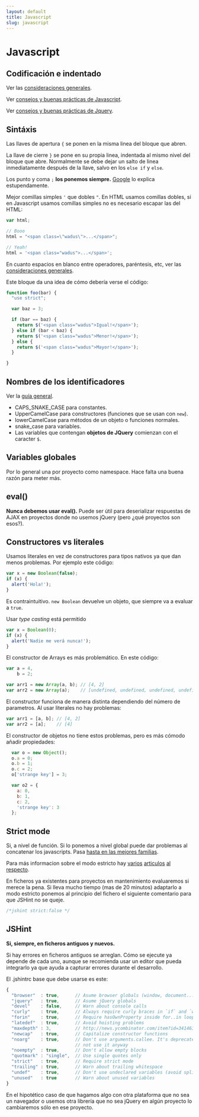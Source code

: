 ```yaml
---
layout: default
title: Javascript
slug: javascript
---
```


# Javascript

## Codificación e indentado

Ver las [consideraciones generales](/estilo/general.html).

Ver [consejos y buenas prácticas de Javascript](https://docs.google.com/presentation/d/1IMl6Mg8bhaF5GJfeBON7KJ49V_lIhPXEmi7Ug7CP13M/edit?usp=sharing).

Ver [consejos y buenas prácticas de Jquery](https://docs.google.com/presentation/d/17pe7sTf_qAWTxGhE9pDOBx5_k65_QHa52q0-Z3hOPUo/edit?usp=sharing).

## Sintáxis

Las llaves de apertura `{` se ponen en la misma linea del bloque que abren.

La llave de cierre `}` se pone en su propia linea, indentada al mismo nivel del bloque que abre. Normalmente se debe dejar un salto de linea inmediatamente después de la llave, salvo en los `else if` y `else`.

Los punto y coma `;` **los ponemos siempre.** [Google][Google_ASI] lo explica estupendamente.

Mejor comillas simples `'` que dobles `"`. En HTML usamos comillas dobles, si en Javascript usamos comillas simples no es necesario escapar las del HTML:

```js
var html;

// Booo
html = "<span class=\"wadus\">...</span>";

// Yeah!
html = '<span class="wadus">...</span>';
```

En cuanto espacios en blanco entre operadores, paréntesis, etc, ver las [consideraciones generales](/estilo/general.html#espacios-en-blanco).

Este bloque da una idea de cómo debería verse el código:

```js
function foo(bar) {
  "use strict";

  var baz = 3;

  if (bar == baz) {
    return $('<span class="wadus">Igual!</span>');
  } else if (bar < baz) {
    return $('<span class="wadus">Menor!</span>');
  } else {
    return $('<span class="wadus">Mayor!</span>');
  }

}
```

## Nombres de los identificadores

Ver la [guía general](/estilo/general.html#nombres-de-identificadores).

- CAPS_SNAKE_CASE para constantes.
- UpperCamelCase para constructores (funciones que se usan con `new`).
- lowerCamelCase para métodos de un objeto o funciones normales.
- snake_case para variables.
- Las variables que contengan **objetos de JQuery** comienzan con el caracter `$`.


## Variables globales

Por lo general una por proyecto como namespace. Hace falta una buena razón para meter más.

## eval()

**Nunca debemos usar eval().** Puede ser útil para deserializar respuestas de AJAX en proyectos donde no usemos
jQuery (pero ¿qué proyectos son esos?).

## Constructores vs literales

Usamos literales en vez de constructores para tipos nativos ya que dan menos problemas. Por ejemplo
este código:

```js
var x = new Boolean(false);
if (x) {
  alert('Hola!');
}
```

Es contraintuitivo. `new Boolean` devuelve un objeto, que siempre va a evaluar a `true`.

Usar _type casting_ está permitido

```js
var x = Boolean(0);
if (x) {
  alert('Nadie me verá nunca!');
}
```

El constructor de Arrays es más problemático. En este código:

```js
var a = 4,
    b = 2;

var arr1 = new Array(a, b); // [4, 2]
var arr2 = new Array(a);    // [undefined, undefined, undefined, undefined]
```

El constructor funciona de manera distinta dependiendo del número de parametros. Al usar literales
no hay problemas:

```js
var arr1 = [a, b]; // [4, 2]
var arr2 = [a];    // [4]
```

El constructor de objetos no tiene estos problemas, pero es más cómodo añadir propiedades:

```js
  var o = new Object();
  o.a = 0;
  o.b = 1;
  o.c = 2;
  o['strange key'] = 3;

  var o2 = {
    a: 0,
    b: 1,
    c: 2,
    'strange key': 3
  };
```

<!--
## Documentación y comentarios

¿JSDoc[1] o Docco/Rocco[2]?

[1]:
[2]: http://jashkenas.github.com/docco/
-->

## Strict mode

Si, a nivel de función. Si lo ponemos a nivel global puede dar problemas al concatenar los
javascripts. Pasa [hasta en las mejores familias][amazon_strict_mode].

Para más informacion sobre el modo estricto hay [varios][mdn_strict] [articulos][jresig_strict]
[al respecto][zakas_strict].

En ficheros ya existentes para proyectos en mantenimiento evaluaremos si merece la pena. Si lleva
mucho tiempo (mas de 20 minutos) adaptarlo a modo estricto ponemos al principio del fichero el
siguiente comentario para que JSHint no se queje.

```js
/*jshint strict:false */
```
## JSHint

**Si, siempre, en ficheros antiguos y nuevos.**

Si hay errores en ficheros antiguos se arreglan. Cómo se ejecute ya depende de cada uno, aunque
se recomienda usar un editor que pueda integrarlo ya que ayuda a capturar errores durante el desarrollo.

El .jshintrc base que debe usarse es este:

```js
{
  "browser"  : true,      // Asume browser globals (window, document...)
  "jquery"   : true,      // Asume jQuery globals
  "devel"    : false,     // Warn about console calls
  "curly"    : true,      // Always require curly braces in `if` and `while` blocks
  "forin"    : true,      // Require hasOwnProperty inside for..in loops
  "latedef"  : true,      // Avoid hoisting problems
  "maxdepth" : 3,         // http://news.ycombinator.com/item?id=3414637
  "newcap"   : true,      // Capitalize constructor functions
  "noarg"    : true,      // Don't use arguments.callee. It's deprecated so you should
                          // not use it anyway
  "noempty"  : true,      // Don't allow empty blocks
  "quotmark" : "single",  // Use single quotes only
  "strict"   : true,      // Require strict mode
  "trailing" : true,      // Warn about trailing whitespace
  "undef"    : true,      // Don't use undeclared variables (avoid splicit globals)
  "unused"   : true       // Warn about unused variables
}
```

En el hipotético caso de que hagamos algo con otra plataforma que no sea un navegador o usemos otra
librería que no sea jQuery en algún proyecto lo cambiaremos sólo en ese proyecto.

[google_asi]: http://google-styleguide.googlecode.com/svn/trunk/javascriptguide.xml?showone=Semicolons#Semicolons
[amazon_strict_mode]: https://bugzilla.mozilla.org/show_bug.cgi?id=579119
[mdn_strict]: https://developer.mozilla.org/en-US/docs/JavaScript/Reference/Functions_and_function_scope/Strict_mode
[jresig_strict]: http://ejohn.org/blog/ecmascript-5-strict-mode-json-and-more/
[zakas_strict]: http://www.nczonline.net/blog/2012/03/13/its-time-to-start-using-javascript-strict-mode/
